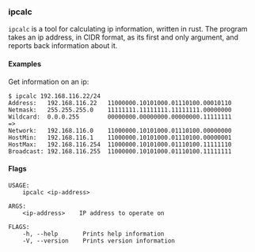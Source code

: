 ### ipcalc
`ipcalc` is a tool for calculating ip information, written in rust. The program takes an ip address, in CIDR format, as its first and only argument, and reports back information about it.

#### Examples
Get information on an ip:
```
$ ipcalc 192.168.116.22/24
Address:   192.168.116.22   11000000.10101000.01110100.00010110
Netmask:   255.255.255.0    11111111.11111111.11111111.00000000
Wildcard:  0.0.0.255        00000000.00000000.00000000.11111111
=>
Network:   192.168.116.0    11000000.10101000.01110100.00000000
HostMin:   192.168.116.1    11000000.10101000.01110100.00000001
HostMax:   192.168.116.254  11000000.10101000.01110100.11111110
Broadcast: 192.168.116.255  11000000.10101000.01110100.11111111
```

#### Flags
```
USAGE:
    ipcalc <ip-address>

ARGS:
    <ip-address>    IP address to operate on

FLAGS:
    -h, --help       Prints help information
    -V, --version    Prints version information
```
